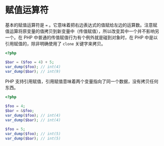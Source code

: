 # 赋值运算符

基本的赋值运算符是 `=` 。它意味着把右边表达式的值赋给左边的运算数。注意赋值运算将原变量的值拷贝到新变量中（传值赋值），所以改变其中一个并不影响另一个。在 PHP 中普通的传值赋值行为有个例外就是碰到对象时，在 PHP 中是以引用赋值的，除非明确使用了 `clone` 关键字来拷贝。

```php
<?php

$bar = ($foo = 4) + 5;
var_dump($foo); // int(4)
var_dump($bar); // int(9)

```

PHP 支持引用赋值，引用赋值意味着两个变量指向了同一个数据，没有拷贝任何东西。

```php
<?php

$foo = 4;
$bar = &$foo;
var_dump($foo); // int(4)
var_dump($bar); // int(4)

$foo = 5;
var_dump($foo); // int(5)
var_dump($bar); // int(5)

```

